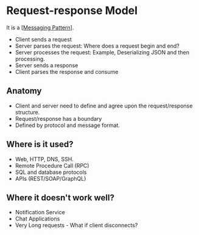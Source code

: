 # Request-response Model

It is a [[Messaging Pattern]].

- Client sends a request
- Server parses the request: Where does a request begin and end?
- Server processes the request: Example, Deserializing JSON and then processing.
- Server sends a response
- Client parses the response and consume

## Anatomy

- Client and server need to define and agree upon the request/response structure.
- Request/response has a boundary
- Defined by protocol and message format.

## Where is it used?

- Web, HTTP, DNS, SSH.
- Remote Procedure Call (RPC)
- SQL and database protocols
- APIs (REST/SOAP/GraphQL)

## Where it doesn't work well?

- Notification Service
- Chat Applications
- Very Long requests - What if client disconnects?


[//begin]: # "Autogenerated link references for markdown compatibility"
[Messaging Pattern]: Messaging%20Pattern "Messaging Pattern"
[//end]: # "Autogenerated link references"